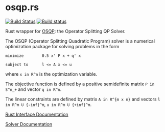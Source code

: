 # osqp.rs
[![Build Status](https://travis-ci.org/oxfordcontrol/osqp.rs.svg?branch=master)](https://travis-ci.org/oxfordcontrol/osqp.rs)
[![Build status](https://ci.appveyor.com/api/projects/status/qb4a1mac09k927ag/branch/master?svg=true)](https://ci.appveyor.com/project/ebarnard/osqp-rs/branch/master)

Rust wrapper for [OSQP](https://osqp.readthedocs.io/): the Operator Splitting QP Solver.

The OSQP (Operator Splitting Quadratic Program) solver is a numerical optimization package for solving problems in the form
```
minimize        0.5 x' P x + q' x

subject to      l <= A x <= u
```
where `x in R^n` is the optimization variable.

The objective function is defined by a positive semidefinite matrix `P in S^n_+` and vector `q in R^n`.

The linear constraints are defined by matrix `A in R^{m x n}` and vectors `l in R^m U {-inf}^m`, `u in R^m U {+inf}^m`.

[Rust Interface Documentation](https://docs.rs/osqp/)

[Solver Documentation](https://osqp.org/)
